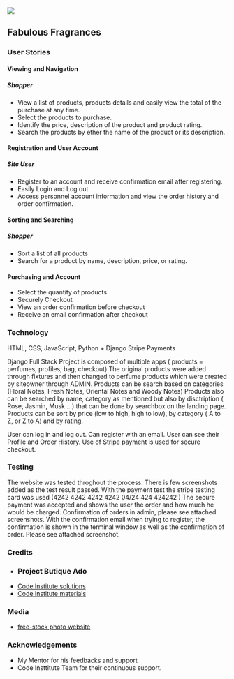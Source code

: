 <img src="https://images.pexels.com/photos/965989/pexels-photo-965989.jpeg?auto=compress&cs=tinysrgb&dpr=1&w=500">

## Fabulous Fragrances

### User Stories

#### Viewing and Navigation
##### Shopper
-	View a list of products, products details and easily view the total of the purchase at any time.
- Select the products to purchase.
-	Identify the price, description of the product and product rating.
-	Search the products by ether the name of the product or its description.

#### Registration and User Account
##### Site User
-	Register to an account and receive confirmation email after registering.
-	Easily Login and Log out.
-	Access personnel account information and view the order history and order confirmation.

#### Sorting and Searching
##### Shopper
- Sort a list of all products
- Search for a product by name, description, price, or rating.

#### Purchasing and Account
- Select the quantity of products
-	Securely Checkout
- View an order confirmation before checkout
- Receive an email confirmation after checkout


### Technology
HTML, CSS, JavaScript, Python + Django
Stripe Payments

Django Full Stack Project is composed of multiple apps ( products = perfumes, profiles, bag, checkout)
The original products were added through fixtures and then changed to perfume products which were created by siteowner through ADMIN.
Products can be search based on categories (Floral Notes, Fresh Notes, Oriental Notes and Woody Notes)
Products also can be searched by name, category as mentioned but also by disctription ( Rose, Jasmin, Musk ...) that can be done by searchbox on the landing page.
Products can be sort by price (low to high, high to low), by category ( A to Z, or Z to A) and  by rating.

User can log in and log out. Can register with an email. User can see their Profile and Order History. 
Use of Stripe payment is used for secure checkout.

### Testing

The website was tested throghout the process. There is few screenshots added as the test result passed.
With the payment test the stripe testing card was used (4242 4242 4242 4242     04/24  424 424242 ) The secure payment was accepted and shows the user the order and how much he would be charged. Confirmation of orders in admin, please see attached screenshots.
With the confirmation email when trying to register, the confirmation is shown in the terminal window as well as the confirmation of order. Please see attached screenshot.


### Credits

- ### Project Butique Ado
- [Code Institute solutions](https://courses.codeinstitute.net/courses/course-v1:CodeInstitute+FSF_102+Q1_2020/courseware/4201818c00aa4ba3a0dae243725f6e32/d3188bf68530497aa5fba55d07a9d7d7/?activate_block_id=block-v1%3ACodeInstitute%2BFSF_102%2BQ1_2020%2Btype%40sequential%2Bblock%40d3188bf68530497aa5fba55d07a9d7d7)
- [Code Institute materials](https://courses.codeinstitute.net/courses/course-v1:CodeInstitute+FSF_102+Q1_2020/course/)

### Media


- [free-stock photo website](https://www.pexels.com/search/restaurant/)

### Acknowledgements

- My Mentor for his feedbacks and support
- Code Insttitute Team for their continuous support.
    
